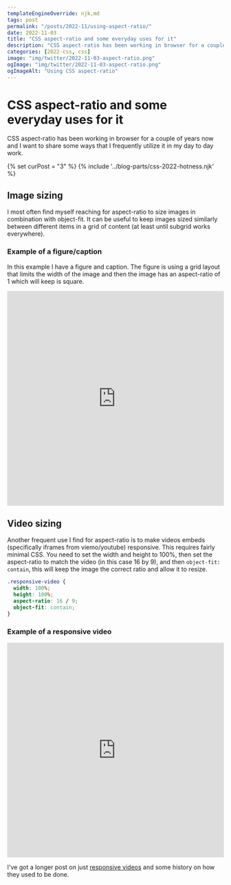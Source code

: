 ```yaml
---
templateEngineOverride: njk,md
tags: post
permalink: "/posts/2022-11/using-aspect-ratio/"
date: 2022-11-03
title: "CSS aspect-ratio and some everyday uses for it"
description: "CSS aspect-ratio has been working in browser for a couple of years now and I want to share some ways that I frequently utilize it in my day to day work."
categories: [2022-css, css]
image: "img/twitter/2022-11-03-aspect-ratio.png"
ogImage: "img/twitter/2022-11-03-aspect-ratio.png"
ogImageAlt: "Using CSS aspect-ratio"
---
```


# CSS aspect-ratio and some everyday uses for it

CSS aspect-ratio has been working in browser for a couple of years now and I want to share some ways that I frequently utilize it in my day to day work.

{% set curPost = "3" %}
{% include '../blog-parts/css-2022-hotness.njk' %}

## Image sizing

I most often find myself reaching for aspect-ratio to size images in combination with object-fit. It can be useful to keep images sized similarly between different items in a grid of content (at least until subgrid works everywhere).

### Example of a figure/caption

In this example I have a figure and caption. The figure is using a grid layout that limits the width of the image and then the image has an aspect-ratio of 1 which will keep is square.

<iframe height="500" style="width: 100%;" scrolling="no" title="Aspect ratio with images" src="https://codepen.io/craigwfox/embed/mdKEVKL?default-tab=result&theme-id=dark" frameborder="no" loading="lazy" allowtransparency="true" allowfullscreen="true">
  See the Pen <a href="https://codepen.io/craigwfox/pen/mdKEVKL">
  Aspect ratio with images</a> by Craig Fox (<a href="https://codepen.io/craigwfox">@craigwfox</a>)
  on <a href="https://codepen.io">CodePen</a>.
</iframe>

## Video sizing

Another frequent use I find for aspect-ratio is to make videos embeds (specifically iframes from viemo/youtube) responsive. This requires fairly minimal CSS. You need to set the width and height to 100%, then set the aspect-ratio to match the video (in this case 16 by 9), and then `object-fit: contain`, this will keep the image the correct ratio and allow it to resize.

```css
.responsive-video {
  width: 100%;
  height: 100%;
  aspect-ratio: 16 / 9;
  object-fit: contain;
}
```

### Example of a responsive video

<iframe style="width: 100%;" scrolling="no" title="Responsive video" src="https://codepen.io/craigwfox/embed/qBVRXJZ?default-tab=html%2Cresult" loading="lazy" allowtransparency="true" allowfullscreen="true" height="500" frameborder="no">
  See the Pen <a href="https://codepen.io/craigwfox/pen/qBVRXJZ">
  Responsive video</a> by Craig Fox (<a href="https://codepen.io/craigwfox">@craigwfox</a>)
  on <a href="https://codepen.io">CodePen</a>.
</iframe>

I've got a longer post on just [responsive videos](https://craigwfox.com/posts/responsive-video-embeds/) and some history on how they used to be done.
